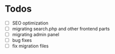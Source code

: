 # Todos

- [ ] SEO optimization
- [ ] migrating search.php and other frontend parts
- [ ] migrating admin panel
- [ ] bug fixes
- [ ] fix migration files

